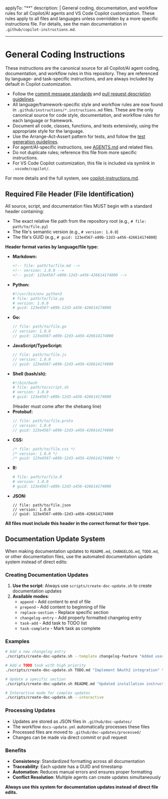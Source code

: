 ## <!-- file: .github/instructions/general-coding.instructions.md -->

applyTo: "\*\*"
description: |
General coding, documentation, and workflow rules for all Copilot/AI agents and VS Code Copilot customization. These rules apply to all files and languages unless overridden by a more specific instructions file. For details, see the main documentation in `.github/copilot-instructions.md`.

---

# General Coding Instructions

These instructions are the canonical source for all Copilot/AI agent coding, documentation, and workflow rules in this repository. They are referenced by language- and task-specific instructions, and are always included by default in Copilot customization.

- Follow the [commit message standards](../commit-messages.md) and [pull request description guidelines](../pull-request-descriptions.md).
- All language/framework-specific style and workflow rules are now found in `.github/instructions/*.instructions.md` files. These are the only canonical source for code style, documentation, and workflow rules for each language or framework.
- Document all code, classes, functions, and tests extensively, using the appropriate style for the language.
- Use the Arrange-Act-Assert pattern for tests, and follow the [test generation guidelines](../test-generation.md).
- For agent/AI-specific instructions, see [AGENTS.md](../AGENTS.md) and related files.
- Do not duplicate rules; reference this file from more specific instructions.
- For VS Code Copilot customization, this file is included via symlink in `.vscode/copilot/`.

For more details and the full system, see [copilot-instructions.md](../copilot-instructions.md).

## Required File Header (File Identification)

All source, script, and documentation files MUST begin with a standard header containing:

- The exact relative file path from the repository root (e.g., `# file: path/to/file.py`)
- The file's semantic version (e.g., `# version: 1.0.0`)
- The file's GUID (e.g., `# guid: 123e4567-e89b-12d3-a456-426614174000`)

**Header format varies by language/file type:**

- **Markdown:**
  ```markdown
  <!-- file: path/to/file.md -->
  <!-- version: 1.0.0 -->
  <!-- guid: 123e4567-e89b-12d3-a456-426614174000 -->
  ```
- **Python:**
  ```python
  #!/usr/bin/env python3
  # file: path/to/file.py
  # version: 1.0.0
  # guid: 123e4567-e89b-12d3-a456-426614174000
  ```
- **Go:**
  ```go
  // file: path/to/file.go
  // version: 1.0.0
  // guid: 123e4567-e89b-12d3-a456-426614174000
  ```
- **JavaScript/TypeScript:**
  ```js
  // file: path/to/file.js
  // version: 1.0.0
  // guid: 123e4567-e89b-12d3-a456-426614174000
  ```
- **Shell (bash/sh):**
  ```bash
  #!/bin/bash
  # file: path/to/script.sh
  # version: 1.0.0
  # guid: 123e4567-e89b-12d3-a456-426614174000
  ```
  (Header must come after the shebang line)
- **Protobuf:**
  ```protobuf
  // file: path/to/file.proto
  // version: 1.0.0
  // guid: 123e4567-e89b-12d3-a456-426614174000
  ```
- **CSS:**
  ```css
  /* file: path/to/file.css */
  /* version: 1.0.0 */
  /* guid: 123e4567-e89b-12d3-a456-426614174000 */
  ```
- **R:**
  ```r
  # file: path/to/file.R
  # version: 1.0.0
  # guid: 123e4567-e89b-12d3-a456-426614174000
  ```
- **JSON:**
  ```jsonc
  // file: path/to/file.json
  // version: 1.0.0
  // guid: 123e4567-e89b-12d3-a456-426614174000
  ```

**All files must include this header in the correct format for their type.**

## Documentation Update System

When making documentation updates to `README.md`, `CHANGELOG.md`, `TODO.md`, or other documentation files, use the automated documentation update system instead of direct edits:

### Creating Documentation Updates

1. **Use the script**: Always use `scripts/create-doc-update.sh` to create documentation updates
2. **Available modes**:
   - `append` - Add content to end of file
   - `prepend` - Add content to beginning of file
   - `replace-section` - Replace specific section
   - `changelog-entry` - Add properly formatted changelog entry
   - `task-add` - Add task to TODO list
   - `task-complete` - Mark task as complete

### Examples

```bash
# Add a new changelog entry
./scripts/create-doc-update.sh --template changelog-feature "Added user authentication system"

# Add a TODO task with high priority
./scripts/create-doc-update.sh TODO.md "Implement OAuth2 integration" task-add --priority HIGH

# Update a specific section
./scripts/create-doc-update.sh README.md "Updated installation instructions" replace-section --section "Installation"

# Interactive mode for complex updates
./scripts/create-doc-update.sh --interactive
```

### Processing Updates

- Updates are stored as JSON files in `.github/doc-updates/`
- The workflow `docs-update.yml` automatically processes these files
- Processed files are moved to `.github/doc-updates/processed/`
- Changes can be made via direct commit or pull request

### Benefits

- **Consistency**: Standardized formatting across all documentation
- **Traceability**: Each update has a GUID and timestamp
- **Automation**: Reduces manual errors and ensures proper formatting
- **Conflict Resolution**: Multiple agents can create updates simultaneously

**Always use this system for documentation updates instead of direct file edits.**
